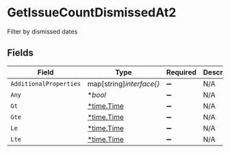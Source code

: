 # GetIssueCountDismissedAt2

Filter by dismissed dates


## Fields

| Field                                      | Type                                       | Required                                   | Description                                |
| ------------------------------------------ | ------------------------------------------ | ------------------------------------------ | ------------------------------------------ |
| `AdditionalProperties`                     | map[string]*interface{}*                   | :heavy_minus_sign:                         | N/A                                        |
| `Any`                                      | **bool*                                    | :heavy_minus_sign:                         | N/A                                        |
| `Gt`                                       | [*time.Time](https://pkg.go.dev/time#Time) | :heavy_minus_sign:                         | N/A                                        |
| `Gte`                                      | [*time.Time](https://pkg.go.dev/time#Time) | :heavy_minus_sign:                         | N/A                                        |
| `Le`                                       | [*time.Time](https://pkg.go.dev/time#Time) | :heavy_minus_sign:                         | N/A                                        |
| `Lte`                                      | [*time.Time](https://pkg.go.dev/time#Time) | :heavy_minus_sign:                         | N/A                                        |